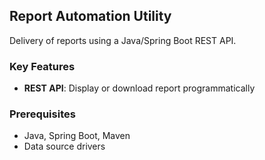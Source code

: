 ## Report Automation Utility

Delivery of reports using a Java/Spring Boot REST API.

### Key Features
- **REST API**: Display or download report programmatically

### Prerequisites
- Java, Spring Boot, Maven
- Data source drivers
